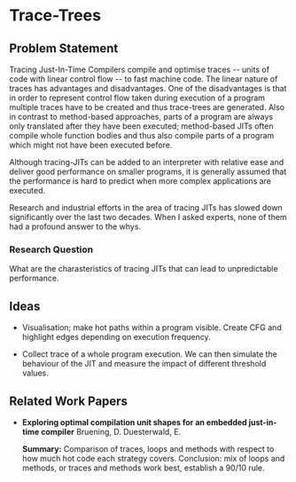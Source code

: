 

# Trace-Trees

## Problem Statement

Tracing Just-In-Time Compilers compile and optimise traces -- units of code with linear control flow -- to fast machine code. The linear nature of traces has advantages and disadvantages. One of the disadvantages is that in order to represent control flow taken during execution of a program multiple traces have to be created and thus trace-trees are generated. Also in contrast to method-based approaches, parts of a program are always only translated after they have been executed; method-based JITs often compile whole function bodies and thus also compile parts of a program which might not have been executed before.

Although tracing-JITs can be added to an interpreter with relative ease and deliver good performance on smaller programs, it is generally assumed that the performance is hard to predict when more complex applications are executed.

Research and industrial efforts in the area of tracing JITs has slowed down significantly over the last two decades. When I asked experts, none of them had a profound answer to the whys.


### Research Question

What are the charasteristics of tracing JITs that can lead to unpredictable performance.


## Ideas

* Visualisation; make hot paths within a program visible.
    Create CFG and highlight edges depending on execution frequency.

* Collect trace of a whole program execution. We can then simulate the behaviour of the JIT and measure the impact of different threshold values.


## Related Work Papers

* **Exploring optimal compilation unit shapes for an embedded just-in-time compiler**
    Bruening, D. Duesterwald, E.

    **Summary:** Comparison of traces, loops and methods with respect to how much hot code each strategy covers. Conclusion: mix of loops and methods, or traces and methods work best, establish a 90/10 rule.

